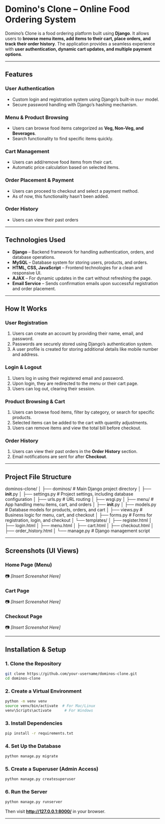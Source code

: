 # Domino's Clone – Online Food Ordering System

Domino’s Clone is a food ordering platform built using **Django**. It allows users to **browse menu items, add items to their cart, place orders, and track their order history**. The application provides a seamless experience with **user authentication, dynamic cart updates, and multiple payment options**.

---

## Features  

### User Authentication  
- Custom login and registration system using Django’s built-in `User` model.  
- Secure password handling with Django’s hashing mechanism.  

### Menu & Product Browsing  
- Users can browse food items categorized as **Veg, Non-Veg, and Beverages**.  
- Search functionality to find specific items quickly.  

### Cart Management  
- Users can add/remove food items from their cart.  
- Automatic price calculation based on selected items.  

### Order Placement & Payment  
- Users can proceed to checkout and select a payment method.  
- As of now, this functionality hasn't been added.  

### Order History  
- Users can view their past orders

---

## Technologies Used  

- **Django** – Backend framework for handling authentication, orders, and database operations.  
- **MySQL** – Database system for storing users, products, and orders.  
- **HTML, CSS, JavaScript** – Frontend technologies for a clean and responsive UI.  
- **AJAX** – For dynamic updates in the cart without refreshing the page.  
- **Email Service** – Sends confirmation emails upon successful registration and order placement.  

---

## How It Works  

### User Registration  
1. Users can create an account by providing their name, email, and password.  
2. Passwords are securely stored using Django’s authentication system.  
3. A user profile is created for storing additional details like mobile number and address.  

### Login & Logout  
1. Users log in using their registered email and password.  
2. Upon login, they are redirected to the menu or their cart page.  
3. Users can log out, clearing their session.  

### Product Browsing & Cart  
1. Users can browse food items, filter by category, or search for specific products.  
2. Selected items can be added to the cart with quantity adjustments.  
3. Users can remove items and view the total bill before checkout.  

### Order History  
1. Users can view their past orders in the **Order History** section.  
2. Email notifications are sent for after **Checkout**.  

---

## Project File Structure  


dominos-clone/
│
├── dominos/          # Main Django project directory
│   ├── __init__.py
│   ├── settings.py   # Project settings, including database configuration
│   ├── urls.py       # URL routing
│   ├── wsgi.py
│
├── menu/             # App handling menu items, cart, and orders
│   ├── __init__.py
│   ├── models.py     # Database models for products, orders, and cart
│   ├── views.py      # Business logic for menu, cart, and checkout
│   ├── forms.py      # Forms for registration, login, and checkout
│   └── templates/
│       ├── register.html
│       ├── login.html
│       ├── menu.html
│       ├── cart.html
│       ├── checkout.html
│       ├── order_history.html
│
└── manage.py         # Django management script


---

## Screenshots (UI Views)  

### Home Page (Menu)  
📷 *[Insert Screenshot Here]*  

### Cart Page  
📷 *[Insert Screenshot Here]*  

### Checkout Page  
📷 *[Insert Screenshot Here]*  

---

## Installation & Setup  

### 1. Clone the Repository  
```bash
git clone https://github.com/your-username/dominos-clone.git
cd dominos-clone
```

### 2. Create a Virtual Environment  
```bash
python -m venv venv
source venv/bin/activate  # For Mac/Linux
venv\Scripts\activate      # For Windows
```

### 3. Install Dependencies  
```bash
pip install -r requirements.txt
```

### 4. Set Up the Database  
```bash
python manage.py migrate
```

### 5. Create a Superuser (Admin Access)  
```bash
python manage.py createsuperuser
```

### 6. Run the Server  
```bash
python manage.py runserver
```
Then visit **http://127.0.0.1:8000/** in your browser.  

---
